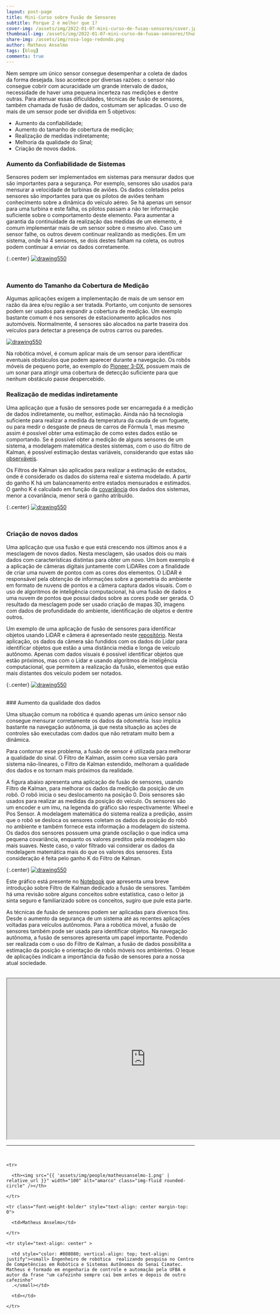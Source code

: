 ```yaml
---
layout: post-page
title: Mini-Curso sobre Fusão de Sensores
subtitle: Porque 2 é melhor que 1?
cover-img: /assets/img/2022-01-07-mini-curso-de-fusao-sensores/cover.jpg
thumbnail-img: /assets/img/2022-01-07-mini-curso-de-fusao-sensores/thumb.jpg
share-img: /assets/img/rosa-logo-redondo.png
author: Matheus Anselmo
tags: [blog]
comments: true
---
```






Nem sempre um único sensor consegue desempenhar a coleta de dados da forma desejada. Isso acontece por diversas razões: o sensor não consegue cobrir com acuracidade um grande intervalo de dados,  necessidade de haver uma pequena incerteza nas medições e dentre outras. Para atenuar essas dificuldades, técnicas de fusão de sensores, também chamada de fusão de dados, costumam ser aplicadas. O uso de mais de um sensor pode ser dividida em 5 objetivos:
* Aumento da confiabilidade;
* Aumento do tamanho de cobertura de medição;
* Realização de medidas indiretamente;
* Melhoria da qualidade do Sinal;
* Criação de novos dados.


### Aumento da Confiabilidade de Sistemas
Sensores podem ser implementados em sistemas para mensurar  dados que são importantes para a segurança.  Por exemplo, sensores são usados para mensurar a velocidade de turbinas de aviões. Os dados coletados pelos sensores são importantes para que os pilotos de aviões tenham conhecimento sobre a dinâmica do veículo aéreo. Se há apenas um sensor para uma turbina e este falha, os pilotos passam a não ter informação suficiente sobre o comportamento deste elemento. Para aumentar a garantia da continuidade da realização das medidas de um elemento, é comum implementar mais de um sensor sobre o mesmo alvo. Caso um sensor falhe, os outros devem continuar realizando as medições.
Em  um sistema, onde há 4 sensores, se dois destes falham  na coleta, os outros podem continuar a enviar os dados corretamente.



{:.center}
[![drawing550](../assets/img/2022-01-07-mini-curso-de-fusao-sensores/sensor_confiabilidade.png)](../assets/img/2022-01-07-mini-curso-de-fusao-sensores/sensor_confiabilidade.png)

<br>

### Aumento do Tamanho da Cobertura de Medição


Algumas aplicações exigem a implementação de mais de um sensor  em razão da área e/ou região a ser tratada. Portanto, um conjunto de sensores podem ser usados para expandir a cobertura de medição. Um exemplo bastante comum  é nos sensores de estacionamento aplicados nos automóveis. Normalmente, 4 sensores são alocados na parte traseira dos veículos para detectar a presença de outros carros ou paredes.

[![drawing550](../assets/img/2022-01-07-mini-curso-de-fusao-sensores/estacionamento.jpg)](../assets/img/2022-01-07-mini-curso-de-fusao-sensoresestacionamento.jpg)

Na robótica móvel, é comum aplicar mais de um sensor para identificar eventuais obstáculos que podem aparecer durante a navegação. Os robôs móveis de pequeno porte, ao exemplo do [Pioneer 3-DX](https://robots.ros.org/pioneer-3-dx/), possuem mais de um sonar para atingir uma cobertura de detecção suficiente para que nenhum obstáculo passe despercebido.
<br>

### Realização de  medidas indiretamente

 
Uma aplicação que a fusão de sensores pode ser encarregada é a medição de dados indiretamente, ou melhor,  estimação. Ainda não há tecnologia suficiente para realizar a medida da temperatura da cauda de um foguete, ou para medir o desgaste de pneus de carros de Fórmula 1, mas mesmo assim é possível obter uma estimação de como estes dados estão se comportando.
Se é possível obter a medição de alguns sensores de um sistema, a modelagem matemática destes sistemas, com o uso do filtro de Kalman, é possível  estimação destas variáveis, considerando que estas são
 [observáveis](https://en.wikipedia.org/wiki/Observability).
 
Os Filtros de Kalman são aplicados para realizar a estimação de estados, onde é considerado os dados do sistema real e sistema modelado. A partir do ganho K há um balanceamento entre estados mensurados e estimados. O ganho K é calculado em função da [covariância](https://en.wikipedia.org/wiki/Covariance) dos dados dos sistemas, menor a covariância, menor será o ganho atribuído.


{:.center}
[![drawing550](../assets/img/2022-01-07-mini-curso-de-fusao-sensores/kalman_filter.png)](../assets/img/2022-01-07-mini-curso-de-fusao-sensores/kalman_filter.png)

<br>

### Criação de novos dados

Uma aplicação que usa  fusão e que está crescendo nos últimos anos é a mesclagem de novos dados. Nesta mesclagem, são usados dois ou mais dados com características distintas para obter um novo. Um bom exemplo é a aplicação  de câmeras digitais juntamente com LiDARes com a finalidade de criar uma nuvem  de pontos com as cores dos elementos. O LiDAR é responsável pela obtenção de informações sobre a geometria do ambiente em formato de nuvens de pontos e a câmera captura dados visuais. Com o uso de algoritmos de inteligência computacional, há uma fusão de dados e uma nuvem de pontos que possui dados sobre as cores pode ser gerada. O resultado da mesclagem pode ser usado criação de mapas 3D, imagens com dados de profundidade do ambiente, identificação de objetos e dentre  outros.

Um exemplo de uma aplicação de fusão de sensores para identificar objetos usando LiDAR e câmera  é apresentado neste [repositório](https://github.com/DGIST-ARTIV/Fusion-LiDAR-Camera). Nesta aplicação, os dados da câmera são fundidos com os dados do Lidar para identificar objetos que estão a uma distância média e longa de veículo autônomo. Apenas com dados visuais é possível identificar objetos que estão próximos, mas com o Lidar e usando  algoritmos de inteligência computacional, que permitem a realização da fusão, elementos que estão mais distantes dos veículo podem ser notados.

{:.center}
[![drawing550](../assets/img/2022-01-07-mini-curso-de-fusao-sensores/fusao_cam_lidar.gif)](../assets/img/2022-01-07-mini-curso-de-fusao-sensores/fusao_cam_lidar.gif)

<br>
### Aumento da qualidade dos dados

 
Uma situação comum na robótica é quando apenas um único sensor não consegue mensurar corretamente os dados da odometria. Isso implica bastante na navegação autônoma, já que nesta situação as ações de controles são executadas com dados que não retratam muito bem a dinâmica.

Para contornar esse problema, a fusão de sensor é utilizada para melhorar a qualidade do sinal. O Filtro de Kalman, assim como sua versão para sistema não-lineares, o Filtro de Kalman estendido, melhoram a qualidade dos dados e os tornam mais próximos da realidade.

A figura abaixo apresenta uma aplicação de fusão de sensores, usando Filtro de Kalman, para melhorar os dados da medição da posição de um robô. O robô inicia o seu deslocamento na posição 0. Dois sensores são usados para realizar as medidas da posição do veículo. Os sensores são um encoder e um imu, na  legenda do gráfico são respectivamente: Wheel e Pos Sensor. A modelagem matemática do sistema realiza a predição, assim que o robô se desloca os sensores coletam os dados da posição do robô no ambiente e também fornece esta informação a modelagem do sistema. Os dados dos sensores possuem uma grande oscilação o que indica uma pequena covariância, enquanto os valores preditos pela modelagem são mais suaves. Neste caso, o valor filtrado vai considerar os dados da modelagem matemática mais do que os valores dos sensores.  Esta consideração é feita pelo ganho K do Filtro de Kalman.


{:.center}
[![drawing550](../assets/img/2022-01-07-mini-curso-de-fusao-sensores/qualidade.png)](../assets/img/2022-01-07-mini-curso-de-fusao-sensores/qualidade.png)
<br>

Este gráfico está presente no [Notebook](https://colab.research.google.com/drive/1G0LTEOHRc8FBg3PAgu8uzaVPgPn1B5gd?usp=sharing) que apresenta uma breve introdução sobre Filtro de Kalman dedicado a fusão de sensores. Também há uma revisão sobre alguns conceitos sobre estatística, caso o leitor já sinta seguro e familiarizado sobre os conceitos, sugiro que pule esta parte.

As técnicas de fusão de sensores podem ser aplicadas para diversos fins. Desde o aumento da segurança de um sistema até as recentes aplicações voltadas para veículos autônomos. Para a robótica móvel, a fusão de sensores também pode ser usada para identificar objetos. Na navegação autônoma, a fusão de sensores apresenta um papel importante. Podendo ser realizada com o uso do Filtro de Kalman,  a fusão de dados possibilita a estimação da posição e orientação de  robôs móveis nos ambientes.  O leque de aplicações indicam a importância da fusão de sensores para a nossa atual sociedade.


<br>
<iframe src ="https://drive.google.com/file/d/1rhzWInXQev4B_oJt1n-9WmxWxP5TmhDy/preview" width='740' height='430' allowfullscreen mozallowfullscreen webkitallowfullscreen></iframe>






---------------------
<br>

<!-- autor -->
<table class="table-borderless highlight">

  <thead>

    <tr>

      <th><img src="{{ 'assets/img/people/matheusanselmo-1.png' | relative_url }}" width="100" alt="amarco" class="img-fluid rounded-circle" /></th>

    </tr>

  </thead>

  <tbody>

    <tr class="font-weight-bolder" style="text-align: center margin-top: 0">

      <td>Matheus Anselmo</td>

    </tr>

    <tr style="text-align: center" >

      <td style="color: #808080; vertical-align: top; text-align: justify"><small> Engenheiro de robótica  realizando pesquisa no Centro de Competências em Robótica e Sistemas Autônomos do Senai Cimatec. Matheus é formado em engenharia de controle e automação pela UFBA e autor da frase "um cafezinho sempre cai bem antes e depois de outro cafezinho"
      .</small></td>

      <td></td>

    </tr>

  </tbody>

</table>






